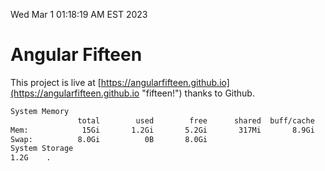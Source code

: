 Wed Mar  1 01:18:19 AM EST 2023

# Angular Fifteen


This project is live at [https://angularfifteen.github.io](https://angularfifteen.github.io "fifteen!") thanks to Github.

```bash
System Memory
               total        used        free      shared  buff/cache   available
Mem:            15Gi       1.2Gi       5.2Gi       317Mi       8.9Gi        13Gi
Swap:          8.0Gi          0B       8.0Gi
System Storage
1.2G	.
```
```bash
